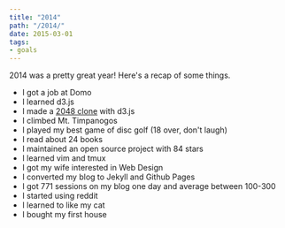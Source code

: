 ```yaml
---
title: "2014"
path: "/2014/"
date: 2015-03-01
tags:
- goals
---
```


2014 was a pretty great year! Here's a recap of some things.

- I got a job at Domo
- I learned d3.js
- I made a [2048 clone](../mini-2048-game/) with d3.js
- I climbed Mt. Timpanogos
- I played my best game of disc golf (18 over, don't laugh)
- I read about 24 books
- I maintained an open source project with 84 stars
- I learned vim and tmux
- I got my wife interested in Web Design
- I converted my blog to Jekyll and Github Pages
- I got 771 sessions on my blog one day and average between 100-300
- I started using reddit
- I learned to like my cat
- I bought my first house
